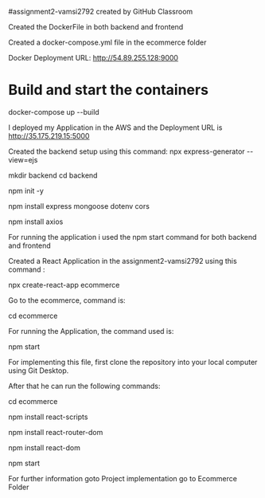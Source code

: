 #assignment2-vamsi2792 created by GitHub Classroom

Created the DockerFile in both backend and frontend

Created a docker-compose.yml file in the ecommerce folder

Docker Deployment URL: http://54.89.255.128:9000


# Build and start the containers
docker-compose up --build

I deployed my Application in the AWS and the Deployment URL is http://35.175.219.15:5000   

Created the backend setup using this command: npx express-generator --view=ejs <backend>

mkdir backend
cd backend

npm init -y

npm install express mongoose dotenv cors

npm install axios


For running the application i used the npm start command for both backend and frontend




Created a React Application in the assignment2-vamsi2792 using this command :

npx create-react-app ecommerce

Go to the ecommerce, command is:

cd ecommerce

For running the Application, the command used is:

npm start

For implementing this file, first clone the repository into your local computer using Git Desktop.

After that he can run the following commands:

cd ecommerce

npm install react-scripts

npm install react-router-dom

npm install react-dom

npm start

For further information goto Project implementation go to Ecommerce Folder
